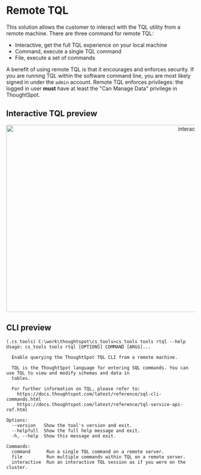 # Remote TQL

This solution allows the customer to interact with the TQL utility from a remote
machine. There are three command for remote TQL:

 - Interactive, get the full TQL experience on your local machine
 - Command, execute a single TQL command
 - File, execute a set of commands

A benefit of using remote TQL is that it encourages and enforces security. If you are
running TQL within the software command line, you are most likely signed in under the
`admin` account. Remote TQL enforces privileges: the logged in user **must** have at
least the "Can Manage Data" privilege in ThoughtSpot.

## Interactive TQL preview

<p align="center">
  <img src="./static/interactive_rtql.png" width="1000" height="500" alt="interactive-rtql">
</p>

## CLI preview

```console
(.cs_tools) C:\work\thoughtspot\cs_tools>cs_tools tools rtql --help
Usage: cs_tools tools rtql [OPTIONS] COMMAND [ARGS]...

  Enable querying the ThoughtSpot TQL CLI from a remote machine.

  TQL is the ThoughtSpot language for entering SQL commands. You can use TQL to view and modify schemas and data in
  tables.

  For further information on TQL, please refer to:
    https://docs.thoughtspot.com/latest/reference/sql-cli-commands.html
    https://docs.thoughtspot.com/latest/reference/tql-service-api-ref.html

Options:
  --version   Show the tool's version and exit.
  --helpfull  Show the full help message and exit.
  -h, --help  Show this message and exit.

Commands:
  command      Run a single TQL command on a remote server.
  file         Run multiple commands within TQL on a remote server.
  interactive  Run an interactive TQL session as if you were on the cluster.
```

